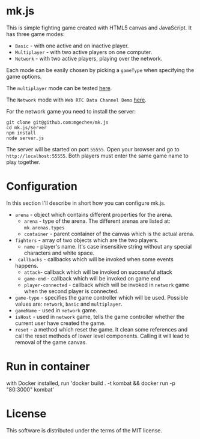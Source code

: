 # mk.js

This is simple fighting game created with HTML5 canvas and JavaScript. It has three game modes:
* `Basic` - with one active and on inactive player.
* `Multiplayer` - with two active players on one computer.
* `Network` - with two active players, playing over the network.

Each mode can be easily chosen by picking a `gameType` when specifying the game options.

The `multiplayer` mode can be tested [here](http://mk.mgechev.com/).

The `Network` mode with `Web RTC Data Channel Demo` [here](http://ptpgamedemo.appspot.com).

For the network game you need to install the server:

    git clone git@github.com:mgechev/mk.js
    cd mk.js/server
    npm install
    node server.js

The server will be started on port `55555`. Open your browser and go to `http://localhost:55555`. Both players must enter the same game name to play together.

# Configuration

In this section I'll describe in short how you can configure mk.js.

* `arena` - object which contains different properties for the arena.
    * `arena` - type of the arena. The different arenas are listed at: `mk.arenas.types`
    * `container` - parent container of the canvas which is the actual arena.
* `fighters` - array of two objects which are the two players.
    * `name` - player's name. It's case insensitive string without any special characters and white space.
* ` callbacks` - callbacks which will be invoked when some events happens.
    * `attack`- callback which will be invoked on successful attack
    * `game-end` - callback which will be invoked on game end
    * `player-connected` - callback which will be invoked in `network` game when the second player is connected.
* `game-type` - specifies the game controller which will be used. Possible values are: `network`, `basic` and `multiplayer`.
* `gameName` - used in `network` game.
* `isHost` - used in `network` game, tells the game controller whether the current user have created the game.
* `reset` - a method which reset the game. It clean some references and call the reset methods of lower level components. Calling it will lead to removal of the game canvas.

# Run in container
with Docker installed, run 'docker build . -t kombat  && docker run -p "80:3000" kombat'

# License

This software is distributed under the terms of the MIT license.
